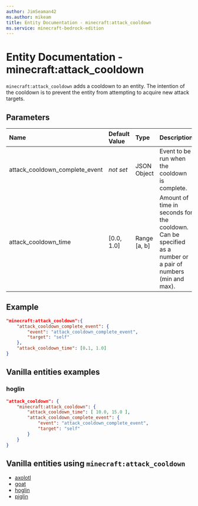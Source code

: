```yaml
---
author: JimSeaman42
ms.author: mikeam
title: Entity Documentation - minecraft:attack_cooldown
ms.service: minecraft-bedrock-edition
---
```


# Entity Documentation - minecraft:attack_cooldown

`minecraft:attack_cooldown` adds a cooldown to an entity. The intention of the cooldown is to prevent the entity from attempting to acquire new attack targets.

## Parameters

|Name |Default Value  |Type  |Description  |
|:----------|:----------|:----------|:----------|
|attack_cooldown_complete_event|*not set* | JSON Object |  Event to be run when the cooldown is complete. |
| attack_cooldown_time| [0.0, 1.0]| Range [a, b]| Amount of time in seconds for the cooldown. Can be specified as a number or a pair of numbers (min and max). |

## Example

```json
"minecraft:attack_cooldown":{
    "attack_cooldown_complete_event": {
        "event": "attack_cooldown_complete_event",
        "target": "self"
    },
    "attack_cooldown_time": [0.1, 1.0]
}
```

## Vanilla entities examples

### hoglin

```json
"attack_cooldown": {
    "minecraft:attack_cooldown": {
        "attack_cooldown_time": [ 10.0, 15.0 ],
        "attack_cooldown_complete_event": {
            "event": "attack_cooldown_complete_event",
            "target": "self"
        }
    }
}
```

## Vanilla entities using `minecraft:attack_cooldown`

- [axolotl](../../../../Source/VanillaBehaviorPack_Snippets/entities/axolotl.md)
- [goat](../../../../Source/VanillaBehaviorPack_Snippets/entities/goat.md)
- [hoglin](../../../../Source/VanillaBehaviorPack_Snippets/entities/hoglin.md)
- [piglin](../../../../Source/VanillaBehaviorPack_Snippets/entities/piglin.md)

